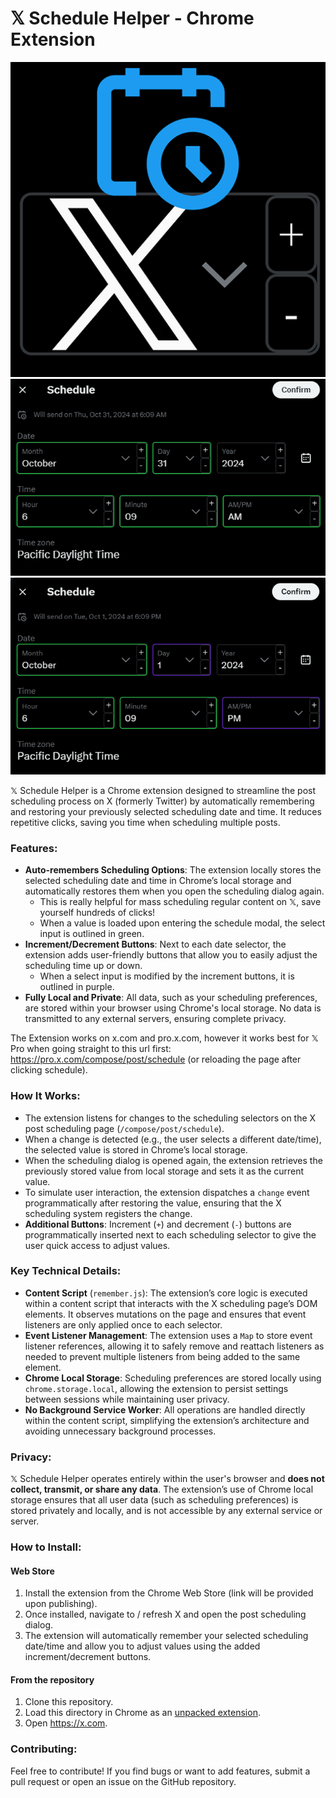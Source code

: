 # 𝕏 Schedule Helper - Chrome Extension

![Icon](./icon512.png)
![Example](./screenshot.png)
![Example](./screenshot2.png)

𝕏 Schedule Helper is a Chrome extension designed to streamline the post scheduling process on X (formerly Twitter) by automatically remembering and restoring your previously selected scheduling date and time. It reduces repetitive clicks, saving you time when scheduling multiple posts.

### Features:
- **Auto-remembers Scheduling Options**: The extension locally stores the selected scheduling date and time in Chrome’s local storage and automatically restores them when you open the scheduling dialog again.
  - This is really helpful for mass scheduling regular content on 𝕏, save yourself hundreds of clicks!
  - When a value is loaded upon entering the schedule modal, the select input is outlined in green.
- **Increment/Decrement Buttons**: Next to each date selector, the extension adds user-friendly buttons that allow you to easily adjust the scheduling time up or down.
  - When a select input is modified by the increment buttons, it is outlined in purple. 
- **Fully Local and Private**: All data, such as your scheduling preferences, are stored within your browser using Chrome's local storage. No data is transmitted to any external servers, ensuring complete privacy.

The Extension works on x.com and pro.x.com, however it works best for 𝕏 Pro when going straight to this url first: https://pro.x.com/compose/post/schedule (or reloading the page after clicking schedule).

### How It Works:
- The extension listens for changes to the scheduling selectors on the X post scheduling page (`/compose/post/schedule`).
- When a change is detected (e.g., the user selects a different date/time), the selected value is stored in Chrome’s local storage.
- When the scheduling dialog is opened again, the extension retrieves the previously stored value from local storage and sets it as the current value.
- To simulate user interaction, the extension dispatches a `change` event programmatically after restoring the value, ensuring that the X scheduling system registers the change.
- **Additional Buttons**: Increment (`+`) and decrement (`-`) buttons are programmatically inserted next to each scheduling selector to give the user quick access to adjust values.

### Key Technical Details:
- **Content Script** (`remember.js`): The extension’s core logic is executed within a content script that interacts with the X scheduling page’s DOM elements. It observes mutations on the page and ensures that event listeners are only applied once to each selector.
- **Event Listener Management**: The extension uses a `Map` to store event listener references, allowing it to safely remove and reattach listeners as needed to prevent multiple listeners from being added to the same element.
- **Chrome Local Storage**: Scheduling preferences are stored locally using `chrome.storage.local`, allowing the extension to persist settings between sessions while maintaining user privacy.
- **No Background Service Worker**: All operations are handled directly within the content script, simplifying the extension’s architecture and avoiding unnecessary background processes.

### Privacy:
𝕏 Schedule Helper operates entirely within the user's browser and **does not collect, transmit, or share any data**. The extension’s use of Chrome local storage ensures that all user data (such as scheduling preferences) is stored privately and locally, and is not accessible by any external service or server.

### How to Install:

#### Web Store
1. Install the extension from the Chrome Web Store (link will be provided upon publishing).
2. Once installed, navigate to / refresh X and open the post scheduling dialog.
3. The extension will automatically remember your selected scheduling date/time and allow you to adjust values using the added increment/decrement buttons.

#### From the repository

1. Clone this repository.
2. Load this directory in Chrome as an [unpacked extension](https://developer.chrome.com/docs/extensions/mv3/getstarted/development-basics/#load-unpacked).
3. Open https://x.com.

### Contributing:
Feel free to contribute! If you find bugs or want to add features, submit a pull request or open an issue on the GitHub repository.
